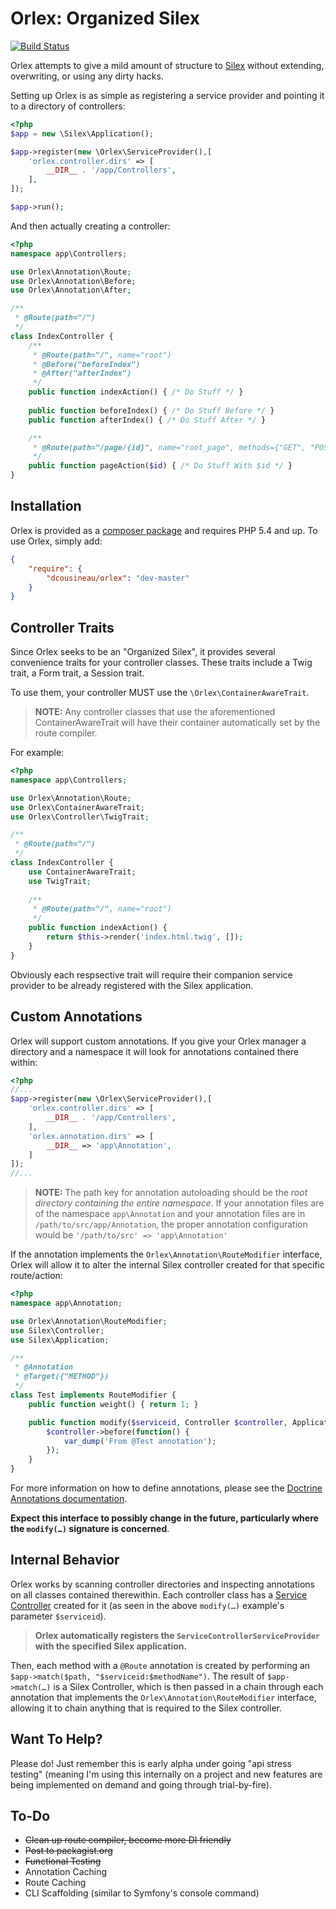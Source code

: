 Orlex: Organized Silex
===
[![Build Status](https://api.travis-ci.org/dcousineau/orlex.png?branch=master)](https://travis-ci.org/dcousineau/orlex)

Orlex attempts to give a mild amount of structure to [Silex](http://github.com/fabpot/Silex) without extending, overwriting, or using any dirty hacks.

Setting up Orlex is as simple as registering a service provider and pointing it to a directory of controllers:

```php
<?php
$app = new \Silex\Application();

$app->register(new \Orlex\ServiceProvider(),[
    'orlex.controller.dirs' => [
        __DIR__ . '/app/Controllers',
    ],
]);

$app->run();
```

And then actually creating a controller:

```php
<?php
namespace app\Controllers;

use Orlex\Annotation\Route;
use Orlex\Annotation\Before;
use Orlex\Annotation\After;

/**
 * @Route(path="/")
 */
class IndexController {
    /**
     * @Route(path="/", name="root")
     * @Before("beforeIndex")
     * @After("afterIndex")
     */
    public function indexAction() { /* Do Stuff */ }
    
    public function beforeIndex() { /* Do Stuff Before */ }
    public function afterIndex() { /* Do Stuff After */ }

    /**
     * @Route(path="/page/{id}", name="root_page", methods={"GET", "POST"})
     */
    public function pageAction($id) { /* Do Stuff With $id */ }
}
```

Installation
---

Orlex is provided as a [composer package](http://getcomposer.org/) and requires PHP 5.4 and up. To use Orlex, simply add:

```json
{
    "require": {
        "dcousineau/orlex": "dev-master"
    }
}
```

Controller Traits
---

Since Orlex seeks to be an "Organized Silex", it provides several convenience traits for your controller classes. These traits include a Twig trait, a Form trait, a Session trait.

To use them, your controller MUST use the `\Orlex\ContainerAwareTrait`. 

> **NOTE:** Any controller classes that use the aforementioned ContainerAwareTrait will have their container automatically set by the route compiler.

For example:

```php
<?php
namespace app\Controllers;

use Orlex\Annotation\Route;
use Orlex\ContainerAwareTrait;
use Orlex\Controller\TwigTrait;

/**
 * @Route(path="/")
 */
class IndexController {
    use ContainerAwareTrait;
    use TwigTrait;
    
    /**
     * @Route(path="/", name="root")
     */
    public function indexAction() {
        return $this->render('index.html.twig', []);
    }
}
```

Obviously each respsective trait will require their companion service provider to be already registered with the Silex application.

Custom Annotations
---

Orlex will support custom annotations. If you give your Orlex manager a directory and a namespace it will look for annotations contained there within:

```php
<?php
//...
$app->register(new \Orlex\ServiceProvider(),[
    'orlex.controller.dirs' => [
        __DIR__ . '/app/Controllers',
    ],
    'orlex.annotation.dirs' => [
        __DIR__ => 'app\Annotation',
    ]
]);
//...
```

> **NOTE:** The path key for annotation autoloading should be the *root directory containing the entire namespace*. If your annotation files are of the namespace `app\Annotation` and your annotation files are in `/path/to/src/app/Annotation`, the proper annotation configuration would be `'/path/to/src' => 'app\Annotation'`

If the annotation implements the `Orlex\Annotation\RouteModifier` interface, Orlex will allow it to alter the internal Silex controller created for that specific route/action:

```php
<?php
namespace app\Annotation;

use Orlex\Annotation\RouteModifier;
use Silex\Controller;
use Silex\Application;

/**
 * @Annotation
 * @Target({"METHOD"})
 */
class Test implements RouteModifier {
    public function weight() { return 1; }

    public function modify($serviceid, Controller $controller, Application $app, \ReflectionClass $class, \ReflectionMethod $method) {
        $controller->before(function() {
            var_dump('From @Test annotation');
        });
    }
}
```

For more information on how to define annotations, please see the [Doctrine Annotations documentation](http://docs.doctrine-project.org/projects/doctrine-common/en/latest/reference/annotations.html).

**Expect this interface to possibly change in the future, particularly where the `modify(…)` signature is concerned**.

Internal Behavior
---

Orlex works by scanning controller directories and inspecting annotations on all classes contained therewithin. Each controller class has a [Service Controller](http://silex.sensiolabs.org/doc/providers/service_controller.html) created for it (as seen in the above `modify(…)` example's parameter `$serviceid`).

> **Orlex automatically registers the `ServiceControllerServiceProvider` with the specified Silex application.**

Then, each method with a `@Route` annotation is created by performing an `$app->match($path, "$serviceid:$methodName")`. The result of `$app->match(…)` is a Silex Controller, which is then passed in a chain through each annotation that implements the `Orlex\Annotation\RouteModifier` interface, allowing it to chain anything that is required to the Silex controller.

Want To Help?
---

Please do! Just remember this is early alpha under going "api stress testing" (meaning I'm using this internally on a project and new features are being implemented on demand and going through trial-by-fire).

To-Do
---

* ~~Clean up route compiler, become more DI friendly~~
* ~~Post to packagist.org~~
* ~~Functional Testing~~
* Annotation Caching
* Route Caching
* CLI Scaffolding (similar to Symfony's console command)
